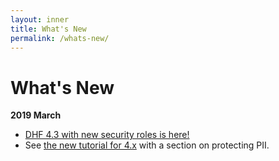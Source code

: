 ```yaml
---
layout: inner
title: What's New
permalink: /whats-new/
---
```


# What's New

**2019 March**
- [DHF 4.3 with new security roles is here!]({{site.baseurl}}/release-notes/release-notes-4_3_x/)
- See [the new tutorial for 4.x]({{site.baseurl}}/tutorial/4x/) with a section on protecting PII.
